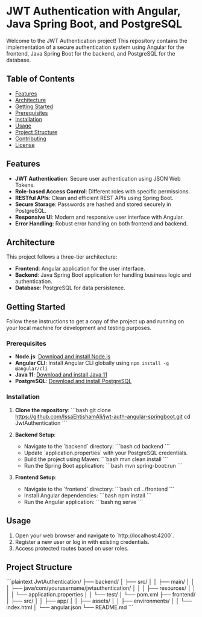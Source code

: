
# JWT Authentication with Angular, Java Spring Boot, and PostgreSQL

Welcome to the JWT Authentication project! This repository contains the implementation of a secure authentication system using Angular for the frontend, Java Spring Boot for the backend, and PostgreSQL for the database.

## Table of Contents

- [Features](#features)
- [Architecture](#architecture)
- [Getting Started](#getting-started)
- [Prerequisites](#prerequisites)
- [Installation](#installation)
- [Usage](#usage)
- [Project Structure](#project-structure)
- [Contributing](#contributing)
- [License](#license)

## Features

- **JWT Authentication**: Secure user authentication using JSON Web Tokens.
- **Role-based Access Control**: Different roles with specific permissions.
- **RESTful APIs**: Clean and efficient REST APIs using Spring Boot.
- **Secure Storage**: Passwords are hashed and stored securely in PostgreSQL.
- **Responsive UI**: Modern and responsive user interface with Angular.
- **Error Handling**: Robust error handling on both frontend and backend.

## Architecture

This project follows a three-tier architecture:

- **Frontend**: Angular application for the user interface.
- **Backend**: Java Spring Boot application for handling business logic and authentication.
- **Database**: PostgreSQL for data persistence.

## Getting Started

Follow these instructions to get a copy of the project up and running on your local machine for development and testing purposes.

### Prerequisites

- **Node.js**: [Download and install Node.js](https://nodejs.org/)
- **Angular CLI**: Install Angular CLI globally using `npm install -g @angular/cli`
- **Java 11**: [Download and install Java 11](https://www.oracle.com/java/technologies/javase-jdk11-downloads.html)
- **PostgreSQL**: [Download and install PostgreSQL](https://www.postgresql.org/download/)

### Installation

1. **Clone the repository**:
    \`\`\`bash
    git clone https://github.com/IssaEhtishamAli/jwt-auth-angular-springboot.git
    cd JwtAuthentication
    \`\`\`

2. **Backend Setup**:
    - Navigate to the \`backend\` directory:
      \`\`\`bash
      cd backend
      \`\`\`
    - Update \`application.properties\` with your PostgreSQL credentials.
    - Build the project using Maven:
      \`\`\`bash
      mvn clean install
      \`\`\`
    - Run the Spring Boot application:
      \`\`\`bash
      mvn spring-boot:run
      \`\`\`

3. **Frontend Setup**:
    - Navigate to the \`frontend\` directory:
      \`\`\`bash
      cd ../frontend
      \`\`\`
    - Install Angular dependencies:
      \`\`\`bash
      npm install
      \`\`\`
    - Run the Angular application:
      \`\`\`bash
      ng serve
      \`\`\`

## Usage

1. Open your web browser and navigate to \`http://localhost:4200\`.
2. Register a new user or log in with existing credentials.
3. Access protected routes based on user roles.

## Project Structure

\`\`\`plaintext
JwtAuthentication/
├── backend/
│   ├── src/
│   │   ├── main/
│   │   │   ├── java/com/yourusername/jwtauthentication/
│   │   │   ├── resources/
│   │   │   │   └── application.properties
│   │   └── test/
│   └── pom.xml
├── frontend/
│   ├── src/
│   │   ├── app/
│   │   ├── assets/
│   │   ├── environments/
│   │   └── index.html
│   └── angular.json
└── README.md
\`\`\`
